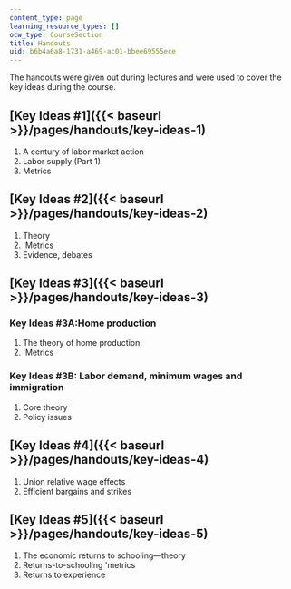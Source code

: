 ```yaml
---
content_type: page
learning_resource_types: []
ocw_type: CourseSection
title: Handouts
uid: b6b4a6a8-1731-a469-ac01-bbee69555ece
---
```


The handouts were given out during lectures and were used to cover the key ideas during the course.

[Key Ideas #1]({{< baseurl >}}/pages/handouts/key-ideas-1)
----------------------------------------------------------

1.  A century of labor market action
2.  Labor supply (Part 1)
3.  Metrics 

[Key Ideas #2]({{< baseurl >}}/pages/handouts/key-ideas-2)
----------------------------------------------------------

1.  Theory
2.  'Metrics
3.  Evidence, debates

[Key Ideas #3]({{< baseurl >}}/pages/handouts/key-ideas-3)
----------------------------------------------------------

### Key Ideas #3A:Home production

1.  The theory of home production
2.  'Metrics

### Key Ideas #3B: Labor demand, minimum wages and immigration

1.  Core theory
2.  Policy issues

[Key Ideas #4]({{< baseurl >}}/pages/handouts/key-ideas-4)
----------------------------------------------------------

1.  Union relative wage effects
2.  Efficient bargains and strikes

[Key Ideas #5]({{< baseurl >}}/pages/handouts/key-ideas-5)
----------------------------------------------------------

1.  The economic returns to schooling—theory
2.  Returns-to-schooling 'metrics
3.  Returns to experience